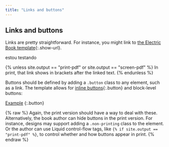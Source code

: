 ```yaml
---
title: "Links and buttons"
---
```


## Links and buttons

Links are pretty straightforward. For instance, you might link to [the Electric Book template](https://ebw.co/template){:.show-url}.

estou testando

{% unless site.output == "print-pdf" or site.output == "screen-pdf" %}
In print, that link shows in brackets after the linked text.
{% endunless %}

Buttons should be defined by adding a `.button` class to any element, such as a link. The template allows for [inline buttons](https://example.com){:.button} and block-level buttons:

[Example](https://example.com)
{:.button}

{% raw %}
Again, the print version should have a way to deal with these. Alternatively, the book author can hide buttons in the print version. For instance, designs may support adding a `.non-printing` class to the element. Or the author can use Liquid control-flow tags, like `{% if site.output == "print-pdf" %}`, to control whether and how buttons appear in print.
{% endraw %}
